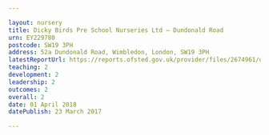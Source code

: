 ```yaml
---

layout: nursery
title: Dicky Birds Pre School Nurseries Ltd – Dundonald Road
urn: EY229780
postcode: SW19 3PH
address: 52a Dundonald Road, Wimbledon, London, SW19 3PH
latestReportUrl: https://reports.ofsted.gov.uk/provider/files/2674961/urn/EY229780.pdf
teaching: 2
development: 2
leadership: 2
outcomes: 2
overall: 2
date: 01 April 2018 
datePublish: 23 March 2017

---
```

